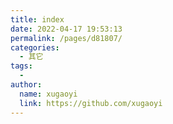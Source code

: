 ```yaml
---
title: index
date: 2022-04-17 19:53:13
permalink: /pages/d81807/
categories:
  - 其它
tags:
  - 
author: 
  name: xugaoyi
  link: https://github.com/xugaoyi
---
```

